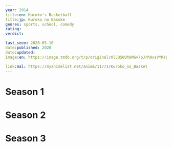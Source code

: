 ```yaml
---
year: 2014
title:en: Kuroko's Basketball
title:jp: Kuroko no Basuke
genres: sports, school, comedy
rating:
verdict:

last_seen: 2020-05-10
date:published: 2020
date:updated:
image:en: https://image.tmdb.org/t/p/original/mlJQS0Oh9MGv7pJrh0xsVYRYpFp.jpg

link:mal: https://myanimelist.net/anime/11771/Kuroko_no_Basket
---
```


<!-- SEASON DIVIDER -->
# Season 1

<!-- SEASON DIVIDER -->
# Season 2

<!-- SEASON DIVIDER -->
# Season 3
